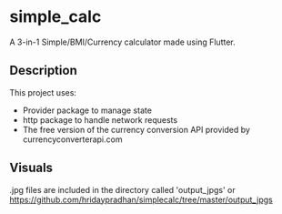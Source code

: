 # simple_calc

A 3-in-1 Simple/BMI/Currency calculator made using Flutter.


## Description

This project uses:
- Provider package to manage state
- http package to handle network requests
- The free version of the currency conversion API provided by currencyconverterapi.com

## Visuals 

.jpg files are included in the directory called 'output_jpgs'
or
https://github.com/hridaypradhan/simplecalc/tree/master/output_jpgs


